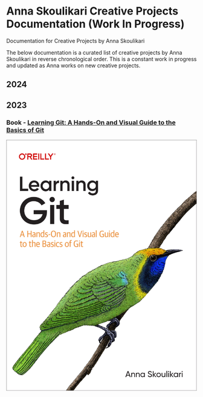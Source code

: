 # Anna Skoulikari Creative Projects Documentation (Work In Progress)
Documentation for Creative Projects by Anna Skoulikari 

The below documentation is a curated list of creative projects by Anna Skoulikari in reverse chronological order. This is a constant work in progress and updated as Anna works on new creative projects. 

## 2024 

## 2023 

### Book - [Learning Git: A Hands-On and Visual Guide to the Basics of Git](https://www.amazon.com/Learning-Git-Hands-Visual-Basics/dp/1098133919) 

<img src="./images/2023_03_10_learning_git_cover.jpg" alt="Cover of Learning Git: A Hands-On and Visual Guide to the Basics of Git"/>
